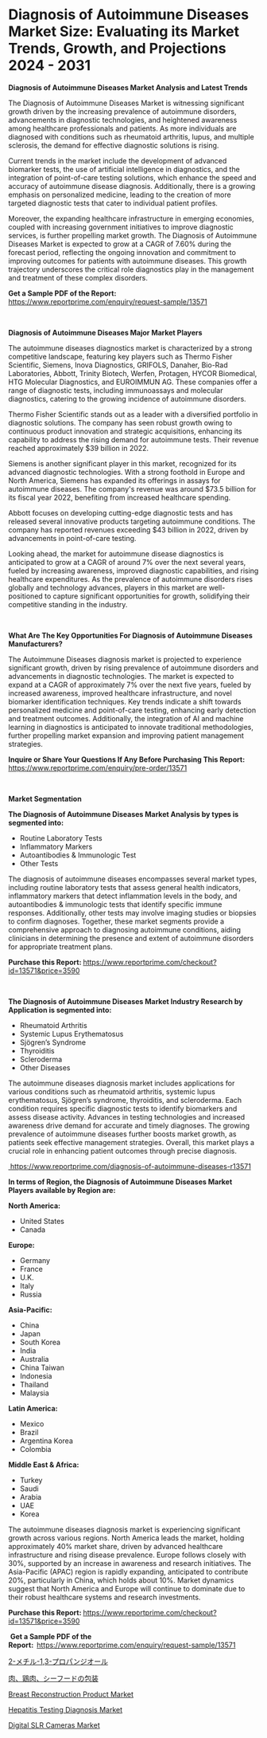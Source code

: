 <p><h1>Diagnosis of Autoimmune Diseases Market Size: Evaluating its Market Trends, Growth, and Projections 2024 - 2031</h1></p><p><strong>Diagnosis of Autoimmune Diseases Market Analysis and Latest Trends</strong></p>
<p><p>The Diagnosis of Autoimmune Diseases Market is witnessing significant growth driven by the increasing prevalence of autoimmune disorders, advancements in diagnostic technologies, and heightened awareness among healthcare professionals and patients. As more individuals are diagnosed with conditions such as rheumatoid arthritis, lupus, and multiple sclerosis, the demand for effective diagnostic solutions is rising. </p><p>Current trends in the market include the development of advanced biomarker tests, the use of artificial intelligence in diagnostics, and the integration of point-of-care testing solutions, which enhance the speed and accuracy of autoimmune disease diagnosis. Additionally, there is a growing emphasis on personalized medicine, leading to the creation of more targeted diagnostic tests that cater to individual patient profiles.</p><p>Moreover, the expanding healthcare infrastructure in emerging economies, coupled with increasing government initiatives to improve diagnostic services, is further propelling market growth. The Diagnosis of Autoimmune Diseases Market is expected to grow at a CAGR of 7.60% during the forecast period, reflecting the ongoing innovation and commitment to improving outcomes for patients with autoimmune diseases. This growth trajectory underscores the critical role diagnostics play in the management and treatment of these complex disorders.</p></p>
<p><strong>Get a Sample PDF of the Report:&nbsp;</strong> <a href="https://www.reportprime.com/enquiry/request-sample/13571">https://www.reportprime.com/enquiry/request-sample/13571</a></p>
<p>&nbsp;</p>
<p><strong>Diagnosis of Autoimmune Diseases Major Market Players</strong></p>
<p><p>The autoimmune diseases diagnostics market is characterized by a strong competitive landscape, featuring key players such as Thermo Fisher Scientific, Siemens, Inova Diagnostics, GRIFOLS, Danaher, Bio-Rad Laboratories, Abbott, Trinity Biotech, Werfen, Protagen, HYCOR Biomedical, HTG Molecular Diagnostics, and EUROIMMUN AG. These companies offer a range of diagnostic tests, including immunoassays and molecular diagnostics, catering to the growing incidence of autoimmune disorders.</p><p>Thermo Fisher Scientific stands out as a leader with a diversified portfolio in diagnostic solutions. The company has seen robust growth owing to continuous product innovation and strategic acquisitions, enhancing its capability to address the rising demand for autoimmune tests. Their revenue reached approximately $39 billion in 2022.</p><p>Siemens is another significant player in this market, recognized for its advanced diagnostic technologies. With a strong foothold in Europe and North America, Siemens has expanded its offerings in assays for autoimmune diseases. The company's revenue was around $73.5 billion for its fiscal year 2022, benefiting from increased healthcare spending.</p><p>Abbott focuses on developing cutting-edge diagnostic tests and has released several innovative products targeting autoimmune conditions. The company has reported revenues exceeding $43 billion in 2022, driven by advancements in point-of-care testing.</p><p>Looking ahead, the market for autoimmune disease diagnostics is anticipated to grow at a CAGR of around 7% over the next several years, fueled by increasing awareness, improved diagnostic capabilities, and rising healthcare expenditures. As the prevalence of autoimmune disorders rises globally and technology advances, players in this market are well-positioned to capture significant opportunities for growth, solidifying their competitive standing in the industry.</p></p>
<p>&nbsp;</p>
<p><strong>What Are The Key Opportunities For Diagnosis of Autoimmune Diseases Manufacturers?</strong></p>
<p><p>The Autoimmune Diseases diagnosis market is projected to experience significant growth, driven by rising prevalence of autoimmune disorders and advancements in diagnostic technologies. The market is expected to expand at a CAGR of approximately 7% over the next five years, fueled by increased awareness, improved healthcare infrastructure, and novel biomarker identification techniques. Key trends indicate a shift towards personalized medicine and point-of-care testing, enhancing early detection and treatment outcomes. Additionally, the integration of AI and machine learning in diagnostics is anticipated to innovate traditional methodologies, further propelling market expansion and improving patient management strategies.</p></p>
<p><strong>Inquire or Share Your Questions If Any Before Purchasing This Report:</strong> <a href="https://www.reportprime.com/enquiry/pre-order/13571">https://www.reportprime.com/enquiry/pre-order/13571</a></p>
<p>&nbsp;</p>
<p><strong>Market Segmentation</strong></p>
<p><strong>The Diagnosis of Autoimmune Diseases Market Analysis by types is segmented into:</strong></p>
<p><ul><li>Routine Laboratory Tests</li><li>Inflammatory Markers</li><li>Autoantibodies & Immunologic Test</li><li>Other Tests</li></ul></p>
<p><p>The diagnosis of autoimmune diseases encompasses several market types, including routine laboratory tests that assess general health indicators, inflammatory markers that detect inflammation levels in the body, and autoantibodies & immunologic tests that identify specific immune responses. Additionally, other tests may involve imaging studies or biopsies to confirm diagnoses. Together, these market segments provide a comprehensive approach to diagnosing autoimmune conditions, aiding clinicians in determining the presence and extent of autoimmune disorders for appropriate treatment plans.</p></p>
<p><strong>Purchase this Report:&nbsp;</strong><a href="https://www.reportprime.com/checkout?id=13571&price=3590">https://www.reportprime.com/checkout?id=13571&price=3590</a></p>
<p>&nbsp;</p>
<p><strong>The Diagnosis of Autoimmune Diseases Market Industry Research by Application is segmented into:</strong></p>
<p><ul><li>Rheumatoid Arthritis</li><li>Systemic Lupus Erythematosus</li><li>Sjögren’s Syndrome</li><li>Thyroiditis</li><li>Scleroderma</li><li>Other Diseases</li></ul></p>
<p><p>The autoimmune diseases diagnosis market includes applications for various conditions such as rheumatoid arthritis, systemic lupus erythematosus, Sjögren’s syndrome, thyroiditis, and scleroderma. Each condition requires specific diagnostic tests to identify biomarkers and assess disease activity. Advances in testing technologies and increased awareness drive demand for accurate and timely diagnoses. The growing prevalence of autoimmune diseases further boosts market growth, as patients seek effective management strategies. Overall, this market plays a crucial role in enhancing patient outcomes through precise diagnosis.</p></p>
<p><a href="https://www.reportprime.com/diagnosis-of-autoimmune-diseases-r13571">&nbsp;https://www.reportprime.com/diagnosis-of-autoimmune-diseases-r13571</a></p>
<p><strong>In terms of Region, the Diagnosis of Autoimmune Diseases Market Players available by Region are:</strong></p>
<p>
    <p> <strong> North America: </strong>
        <ul>
            <li>United States</li>
            <li>Canada</li>
        </ul>
        </p> 
    <p> <strong> Europe: </strong>
        <ul>
            <li>Germany</li>
            <li>France</li>
            <li>U.K.</li>
            <li>Italy</li>
            <li>Russia</li>
        </ul>
        </p> 
    <p> <strong> Asia-Pacific: </strong>
        <ul>
            <li>China</li>
            <li>Japan</li>
            <li>South Korea</li>
            <li>India</li>
            <li>Australia</li>
            <li>China Taiwan</li>
            <li>Indonesia</li>
            <li>Thailand</li>
            <li>Malaysia</li>
        </ul>
        </p> 
    <p> <strong> Latin America: </strong>
        <ul>
            <li>Mexico</li>
            <li>Brazil</li>
            <li>Argentina Korea</li>
            <li>Colombia</li>
        </ul>
        </p> 
    <p> <strong> Middle East & Africa: </strong>
        <ul>
            <li>Turkey</li>
            <li>Saudi</li>
            <li>Arabia</li>
            <li>UAE</li>
            <li>Korea</li>
        </ul>
    </p>
    </p>
<p><p>The autoimmune diseases diagnosis market is experiencing significant growth across various regions. North America leads the market, holding approximately 40% market share, driven by advanced healthcare infrastructure and rising disease prevalence. Europe follows closely with 30%, supported by an increase in awareness and research initiatives. The Asia-Pacific (APAC) region is rapidly expanding, anticipated to contribute 20%, particularly in China, which holds about 10%. Market dynamics suggest that North America and Europe will continue to dominate due to their robust healthcare systems and research investments.</p></p>
<p><strong>Purchase this Report: </strong><a href="https://www.reportprime.com/checkout?id=13571&price=3590">https://www.reportprime.com/checkout?id=13571&price=3590</a></p>
<p>&nbsp;<strong>Get a Sample PDF of the Report:&nbsp;&nbsp;</strong><a href="https://www.reportprime.com/enquiry/request-sample/13571">https://www.reportprime.com/enquiry/request-sample/13571</a></p>
<p><strong></strong></p>
<p><p><a href="https://medium.com/@melliestracke2023/2-methyl-1-3-propanediol-market-%E3%81%AE%E3%82%B0%E3%83%AD%E3%83%BC%E3%83%90%E3%83%AB%E5%B8%82%E5%A0%B4%E6%A6%82%E8%A6%81%E3%81%AF-%E4%B8%96%E7%95%8C%E3%81%8A%E3%82%88%E3%81%B3%E4%B8%BB%E8%A6%81%E5%B8%82%E5%A0%B4%E3%81%AB%E3%81%8A%E3%81%91%E3%82%8B%E6%A5%AD%E7%95%8C%E3%81%AB%E5%BD%B1%E9%9F%BF%E3%82%92%E4%B8%8E%E3%81%88%E3%82%8B%E4%B8%BB%E8%A6%81%E3%81%AA%E3%83%88%E3%83%AC%E3%83%B3%E3%83%89%E3%81%AB%E3%81%A4%E3%81%84%E3%81%A6-%E7%8B%AC%E8%87%AA%E3%81%AE%E8%A6%96%E7%82%B9%E3%82%92%E6%8F%90%E4%BE%9B%E3%81%97%E3%81%BE%E3%81%99-2698b26ec2d5">2-メチル-1,3-プロパンジオール</a></p><p><a href="https://medium.com/@melliestracke2023/meat-poultry-seafood-packaging-market-%E3%81%AF-%E3%82%B3%E3%82%B9%E3%83%88%E7%AE%A1%E7%90%86%E3%81%A8%E5%8A%B9%E7%8E%87%E5%90%91%E4%B8%8A%E3%82%92%E5%84%AA%E5%85%88%E3%81%97%E3%81%BE%E3%81%99-%E3%81%95%E3%82%89%E3%81%AB-%E5%A0%B1%E5%91%8A%E6%9B%B8%E3%81%AF%E5%B8%82%E5%A0%B4%E3%81%AE%E9%9C%80%E8%A6%81%E9%9D%A2%E3%81%A8%E4%BE%9B%E7%B5%A6%E9%9D%A2%E3%81%AE%E4%B8%A1%E6%96%B9%E3%82%92%E3%82%AB%E3%83%90%E3%83%BC%E3%81%97%E3%81%A6%E3%81%84%E3%81%BE%E3%81%99-meat-5099ee3610ee">肉、鶏肉、シーフードの包装</a></p><p><a href="https://medium.com/@sean.peake0978/the-global-breast-reconstruction-product-market-is-a-dynamic-and-growing-industry-193de64140a1">Breast Reconstruction Product Market</a></p><p><a href="https://medium.com/@sean.peake0978/the-global-hepatitis-testing-diagnosis-market-is-a-dynamic-and-growing-industry-c52f05b9562c">Hepatitis Testing Diagnosis Market</a></p><p><a href="https://issuu.com/reportprime-2/docs/digital-slr-cameras-market-size-203_8d665e7f2680f3">Digital SLR Cameras Market</a></p></p>